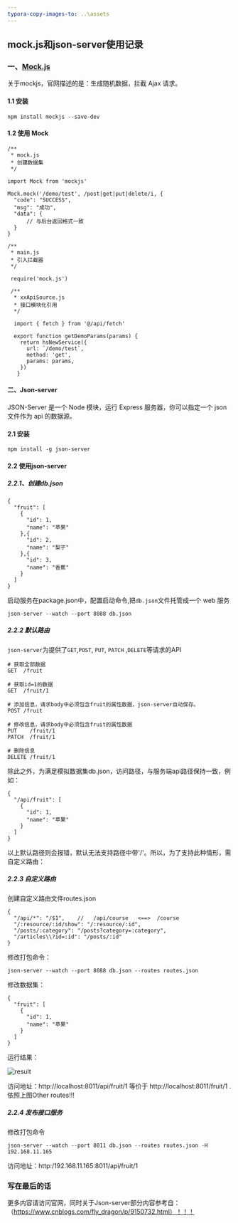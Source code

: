 ```yaml
---
typora-copy-images-to: ..\assets
---
```


## mock.js和json-server使用记录

### 一、[Mock.js](http://mockjs.com/)

关于mockjs，官网描述的是：生成随机数据，拦截 Ajax 请求。

#### 1.1 安装

```
npm install mockjs --save-dev
```

#### 1.2 使用 Mock

```
/**
 * mock.js
 * 创建数据集
 */
 
import Mock from 'mockjs'

Mock.mock('/demo/test', /post|get|put|delete/i, {
  "code": "SUCCESS",
  "msg": "成功",
  "data": {
      // 与后台返回格式一致
  }
}

/**
 * main.js
 * 引入拦截器
 */ 
 
 require('mock.js')
 
 /**
  * xxApiSource.js
  * 接口模块化引用
  */
  
  import { fetch } from '@/api/fetch'
  
  export function getDemoParams(params) {
    return hsNewService({
      url: `/demo/test`,
      method: 'get',
      params: params,
    })
   }

```

#### 二、Json-server

JSON-Server 是一个 Node 模块，运行 Express 服务器，你可以指定一个 json 文件作为 api 的数据源。

#### 2.1  安装

```
npm install -g json-server
```

#### 2.2  使用json-server

##### 2.2.1、创建db.json

```
{
  "fruit": [
    {
      "id": 1,
      "name": "苹果"
    },{
      "id": 2,
      "name": "梨子"
    },{
      "id": 3,
      "name": "香蕉"
    }
  ]
}
```

启动服务在package.json中，配置启动命令,把`db.json`文件托管成一个 web 服务

```
json-server --watch --port 8088 db.json
```

##### 2.2.2  默认路由

`json-server`为提供了`GET`,`POST`, `PUT`, `PATCH` ,`DELETE`等请求的API

```
# 获取全部数据
GET  /fruit

# 获取id=1的数据
GET  /fruit/1

# 添加信息，请求body中必须包含fruit的属性数据，json-server自动保存。
POST /fruit

# 修改信息，请求body中必须包含fruit的属性数据
PUT    /fruit/1
PATCH  /fruit/1

# 删除信息
DELETE /fruit/1
```

除此之外，为满足模拟数据集db.json，访问路径，与服务端api路径保持一致，例如：

```
{
  "/api/fruit": [
    {
      "id": 1,
      "name": "苹果"
    }
  ]
}
```

以上默认路径则会报错，默认无法支持路径中带'/'。所以，为了支持此种情形，需自定义路由：

##### 2.2.3 自定义路由

创建自定义路由文件routes.json

```
{
  "/api/*": "/$1",    //   /api/course   <==>  /course
  "/:resource/:id/show": "/:resource/:id",
  "/posts/:category": "/posts?category=:category",
  "/articles\\?id=:id": "/posts/:id"
}
```

修改打包命令：

```
json-server --watch --port 8088 db.json --routes routes.json
```

修改数据集：

```
{
  "fruit": [
    {
      "id": 1,
      "name": "苹果"
    }
  ]
}
```

运行结果：

![result](E:\workspace\GitBook\csdn\src\assets\result.png)

访问地址：http://localhost:8011/api/fruit/1 等价于 http://localhost:8011/fruit/1 .依照上图Other routes!!!

##### 2.2.4 发布接口服务

修改打包命令

```
json-server --watch --port 8011 db.json --routes routes.json -H 192.168.11.165
```

访问地址：http:/192.168.11.165:8011/api/fruit/1 

### 写在最后的话

更多内容请访问官网，同时关于Json-server部分内容参考自：（https://www.cnblogs.com/fly_dragon/p/9150732.html）！！！